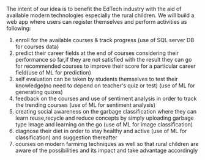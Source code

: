 The intent of our idea is to benefit the EdTech industry with the aid of available modern technologies especially the rural children. We will build a web app where users can register themselves and perform activities as following:
1. enroll for the available courses & track progress (use of SQL server DB for courses data)
2. predict their career fields at the end of courses considering their performance so far,if they are not satisfied with the result they can go for recommended courses      to improve their score for a particular career field(use of ML for prediction)
3. self evaluation can be taken by students themselves to test their knowledge(no need to depend on teacher's quiz or test) (use of ML for generating quizes)
4. feedback on the courses and use of sentiment analysis in order to track the trending courses (use of ML for sentiment analysis)
5. creating social awareness on the garbage classification where they can learn reuse,recycle and reduce concepts by simply uploading garbage type image and learning      on the go (use of ML for image classification)
6. diagnose their diet in order to stay healthy and active (use of ML for classification) and suggestion thereafter
7. courses on modern farmimg techniques as well so that rural children are aware of the possibilities and its impact and take advantage accordingly


